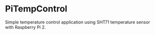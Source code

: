 # PiTempControl
Simple temperature control application using SHT71 temperature sensor with Raspberry Pi 2.
